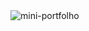 <img src="https://user-images.githubusercontent.com/106599546/204041379-bc49d2c9-3032-4843-ad69-a67b51492ec5.png"  alt="mini-portfolho">
